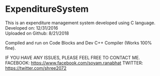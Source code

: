 # ExpenditureSystem 

This is an expenditure management system developed using C language.<br>
Developed on: 12/31/2016 <br>
Uploaded on Github: 8/21/2018 <br>

Compiled and run on Code Blocks and Dev C++ Compiler (Works 100% fine).

IF YOU HAVE ANY ISSUES, PLEASE FEEL FREE TO CONTACT ME.
FACEBOOK: https://www.facebook.com/soyam.ranabhat
TWITTER: https://twitter.com/shree2072

